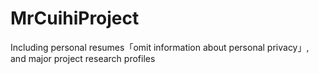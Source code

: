 # MrCuihiProject
Including personal resumes「omit information about personal privacy」, and major project research profiles
